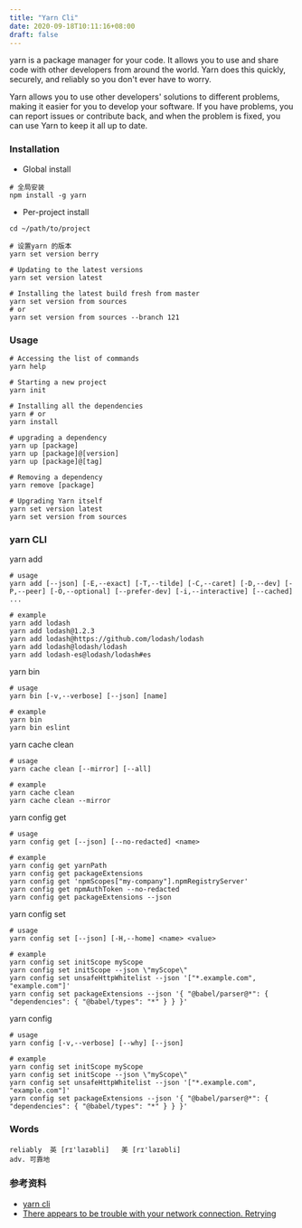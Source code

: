 ```yaml
---
title: "Yarn Cli"
date: 2020-09-18T10:11:16+08:00
draft: false
---
```


yarn is a package manager for your code. It allows you to use and share code with other developers from around the world. Yarn does this quickly, securely, and reliably so you don't ever have to worry.

Yarn allows you to use other developers' solutions to different problems, making it easier for you to develop your software. If you have problems, you can report issues or contribute back, and when the problem is fixed, you can use Yarn to keep it all up to date.


### Installation

- Global install

```shell
# 全局安装
npm install -g yarn
```

- Per-project install

```shell
cd ~/path/to/project

# 设置yarn 的版本
yarn set version berry

# Updating to the latest versions
yarn set version latest

# Installing the latest build fresh from master
yarn set version from sources
# or
yarn set version from sources --branch 121
```

### Usage

```shell
# Accessing the list of commands 
yarn help

# Starting a new project
yarn init

# Installing all the dependencies
yarn # or
yarn install

# upgrading a dependency
yarn up [package]
yarn up [package]@[version]
yarn up [package]@[tag]

# Removing a dependency
yarn remove [package]

# Upgrading Yarn itself
yarn set version latest
yarn set version from sources

```

### yarn CLI
yarn add 

```shell
# usage
yarn add [--json] [-E,--exact] [-T,--tilde] [-C,--caret] [-D,--dev] [-P,--peer] [-O,--optional] [--prefer-dev] [-i,--interactive] [--cached] ...

# example
yarn add lodash
yarn add lodash@1.2.3
yarn add lodash@https://github.com/lodash/lodash
yarn add lodash@lodash/lodash
yarn add lodash-es@lodash/lodash#es
```

yarn bin

```shell
# usage
yarn bin [-v,--verbose] [--json] [name]

# example
yarn bin
yarn bin eslint

```
yarn cache clean

```shell
# usage
yarn cache clean [--mirror] [--all]

# example
yarn cache clean
yarn cache clean --mirror
```
yarn config get

```shell
# usage
yarn config get [--json] [--no-redacted] <name>

# example
yarn config get yarnPath
yarn config get packageExtensions
yarn config get 'npmScopes["my-company"].npmRegistryServer'
yarn config get npmAuthToken --no-redacted
yarn config get packageExtensions --json
```

yarn config set
```shell
# usage
yarn config set [--json] [-H,--home] <name> <value>

# example
yarn config set initScope myScope
yarn config set initScope --json \"myScope\"
yarn config set unsafeHttpWhitelist --json '["*.example.com", "example.com"]'
yarn config set packageExtensions --json '{ "@babel/parser@*": { "dependencies": { "@babel/types": "*" } } }'
```

yarn config

```shell
# usage
yarn config [-v,--verbose] [--why] [--json]

# example
yarn config set initScope myScope
yarn config set initScope --json \"myScope\"
yarn config set unsafeHttpWhitelist --json '["*.example.com", "example.com"]'
yarn config set packageExtensions --json '{ "@babel/parser@*": { "dependencies": { "@babel/types": "*" } } }'
```

### Words
```
reliably  英 [rɪ'laɪəbli]   美 [rɪ'laɪəbli] 
adv. 可靠地
```


### 参考资料

- [yarn cli](https://yarnpkg.com/cli/add)
- [There appears to be trouble with your network connection. Retrying](https://stackoverflow.com/questions/51508364/yarn-there-appears-to-be-trouble-with-your-network-connection-retrying)